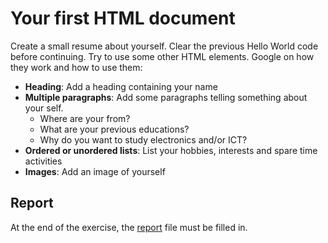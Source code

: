 # Your first HTML document

Create a small resume about yourself. Clear the previous Hello World code before continuing. Try to use some other HTML elements. Google on how they work and how to use them:

* **Heading**: Add a heading containing your name
* **Multiple paragraphs**: Add some paragraphs telling something about your self.
  * Where are your from?
  * What are your previous educations?
  * Why do you want to study electronics and/or ICT?
* **Ordered or unordered lists**: List your hobbies, interests and spare time activities
* **Images**: Add an image of yourself

## Report

At the end of the exercise, the [report](REPORT.md) file must be filled in.
